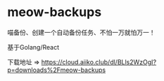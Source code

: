 # meow-backups
喵备份、创建一个自动备份任务、不怕一万就怕万一！

基于Golang/React

下载地址 => https://cloud.aiiko.club/dl/BLls2WzOgI?p=downloads%2Fmeow-backups